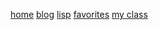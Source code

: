 <a href="/">home</a>
<a href="/blog/">blog</a>
<a href="/blog/lisp/">lisp</a>
<a href="/favorites/">favorites</a>
<a class="newlink" href="/excollege/">my class</a>
<!--<a class="newlink" href="/recipes/">recipes</a> -->

